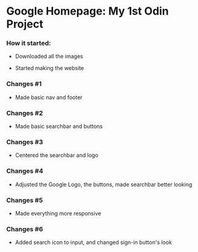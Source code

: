 # Google Homepage: My 1st Odin Project

### How it started:

- Downloaded all the images

- Started making the website

### Changes #1

- Made basic nav and footer

### Changes #2

- Made basic searchbar and buttons

### Changes #3

- Centered the searchbar and logo

### Changes #4

- Adjusted the Google Logo, the buttons, made searchbar better looking

### Changes #5

- Made everything more responsive

### Changes #6

- Added search icon to input, and changed sign-in button's look